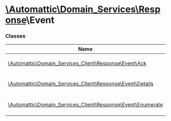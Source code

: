 # [\Automattic](../namespaces/automattic.md)[\Domain_Services](../namespaces/automattic-domain-services.md)[\Response](../namespaces/automattic-domain-services-response.md)\Event

### Classes

| Name | Summary |
|------|---------|
| [\Automattic\Domain_Services_Client\Response\Event\Ack](../classes/Automattic-Domain-Services-Response-Event-Ack.md) | Response of an `Event\Ack` command. |
| [\Automattic\Domain_Services_Client\Response\Event\Details](../classes/Automattic-Domain-Services-Response-Event-Details.md) | Response of an Event_Details command. |
| [\Automattic\Domain_Services_Client\Response\Event\Enumerate](../classes/Automattic-Domain-Services-Response-Event-Enumerate.md) | Response of Event\Enumerate command |
